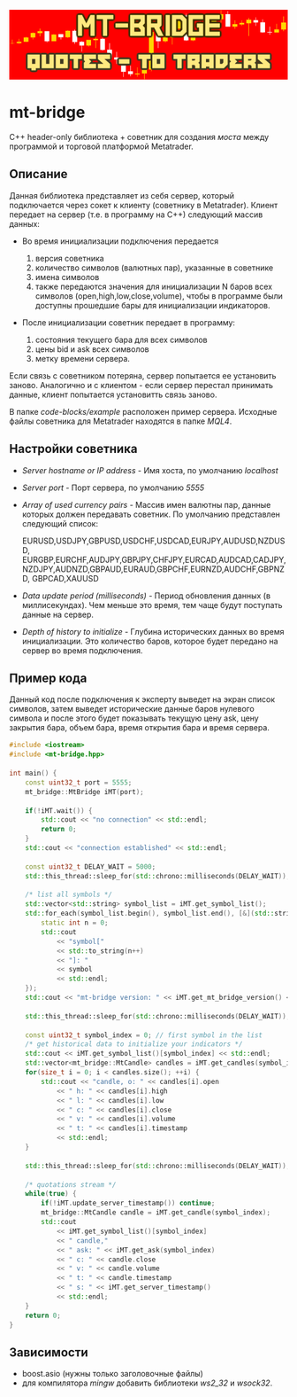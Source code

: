 ![logo](doc/mt-bridge-v1-640x160.png)
# mt-bridge

С++ header-only библиотека + советник для создания *моста* между программой и торговой платформой Metatrader.

## Описание

Данная библиотека представляет из себя сервер, который подключается через сокет к клиенту (советнику в Metatrader). 
Клиент передает на сервер (т.е. в программу на С++) следующий массив данных:

- Во время инициализации подключения передается 
	1. версия советника 
	2. количество символов (валютных пар), указанные в советнике
	3. имена символов
	4. также передаются значения для инициализации N баров всех символов (open,high,low,close,volume), чтобы в программе были доступны прошедшие бары для инициализации индикаторов.
	
- После инициализации советник передает в программу:
	1. состояния текущего бара для всех символов 
	2. цены bid и ask всех символов 
	3. метку времени сервера.

Если связь с советником потеряна, сервер попытается ее установить заново. Аналогично и с клиентом - если сервер перестал принимать данные, клиент попытается установитть связь заново.

В папке *code-blocks/example* расположен пример сервера. Исходные файлы советника для Metatrader находятся в папке *MQL4*.

## Настройки советника

- *Server hostname or IP address* - Имя хоста, по умолчанию *localhost*
- *Server port* - Порт сервера, по умолчанию *5555*
- *Array of used currency pairs* - Массив имен валютны пар, данные которых должен передавать советник. 
По умолчанию представлен следующий список:

	EURUSD,USDJPY,GBPUSD,USDCHF,USDCAD,EURJPY,AUDUSD,NZDUSD,
	EURGBP,EURCHF,AUDJPY,GBPJPY,CHFJPY,EURCAD,AUDCAD,CADJPY,
	NZDJPY,AUDNZD,GBPAUD,EURAUD,GBPCHF,EURNZD,AUDCHF,GBPNZD,
	GBPCAD,XAUUSD

- *Data update period (milliseconds)* - Период обновления данных (в миллисекундах). Чем меньше это время, тем чаще будут поступать данные на сервер.
- *Depth of history to initialize* - Глубина исторических данных во время инициализации. Это количество баров, которое будет передано на сервер во время подключения.

## Пример кода

Данный код после подключения к эксперту выведет на экран список символов, затем выведет исторические данные баров нулевого символа и после этого будет показывать текущую цену ask, цену закрытия бара, объем бара, время открытия бара и время сервера.

```C++
#include <iostream>
#include <mt-bridge.hpp>

int main() {
    const uint32_t port = 5555;
    mt_bridge::MtBridge iMT(port);

    if(!iMT.wait()) {
        std::cout << "no connection" << std::endl;
        return 0;
    }
    std::cout << "connection established" << std::endl;

    const uint32_t DELAY_WAIT = 5000;
    std::this_thread::sleep_for(std::chrono::milliseconds(DELAY_WAIT));

    /* list all symbols */
    std::vector<std::string> symbol_list = iMT.get_symbol_list();
    std::for_each(symbol_list.begin(), symbol_list.end(), [&](std::string &symbol) {
        static int n = 0;
        std::cout
            << "symbol["
            << std::to_string(n++)
            << "]: "
            << symbol
            << std::endl;
    });
    std::cout << "mt-bridge version: " << iMT.get_mt_bridge_version() << std::endl;

    std::this_thread::sleep_for(std::chrono::milliseconds(DELAY_WAIT));

    const uint32_t symbol_index = 0; // first symbol in the list
    /* get historical data to initialize your indicators */
    std::cout << iMT.get_symbol_list()[symbol_index] << std::endl;
    std::vector<mt_bridge::MtCandle> candles = iMT.get_candles(symbol_index);
    for(size_t i = 0; i < candles.size(); ++i) {
        std::cout << "candle, o: " << candles[i].open
            << " h: " << candles[i].high
            << " l: " << candles[i].low
            << " c: " << candles[i].close
            << " v: " << candles[i].volume
            << " t: " << candles[i].timestamp
            << std::endl;
    }

    std::this_thread::sleep_for(std::chrono::milliseconds(DELAY_WAIT));

    /* quotations stream */
    while(true) {
        if(!iMT.update_server_timestamp()) continue;
        mt_bridge::MtCandle candle = iMT.get_candle(symbol_index);
        std::cout
            << iMT.get_symbol_list()[symbol_index]
            << " candle,"
            << " ask: " << iMT.get_ask(symbol_index)
            << " c: " << candle.close
            << " v: " << candle.volume
            << " t: " << candle.timestamp
            << " s: " << iMT.get_server_timestamp()
            << std::endl;
    }
    return 0;
}
```

## Зависимости

* boost.asio (нужны только заголовочные файлы)
* для компилятора *mingw* добавить библиотеки *ws2_32* и *wsock32*.
